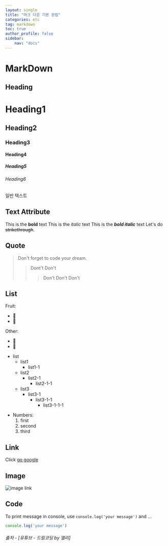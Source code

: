 ```yaml
---
layout: single
title: "마크 다운 기본 문법"
categories: etc
tag: markdown
toc: true
author_profile: false
sidebar:
    nav: "docs"
---
```


# MarkDown

<!-- Heading -->
## Heading
# Heading1
## Heading2
### Heading3
#### Heading4
##### Heading5
###### Heading6
일반 텍스트

<!-- Text Attribute -->
## Text Attribute
This is the **bold** text
This is the *italic* text
This is the ***bold italic*** text
Let's do ~~strikethrough~~.

<!-- Quote -->
## Quote
> Don't forget to code your dream.
>> Dont't Don't
>>> Don't Don't Don't

<!-- Bullet list -->
## List
Fruit:
* 🍓
* 🍅

Other:
- 🌭
- 🧈

* list
  * list1
    * list1-1
  * list2
    * list2-1
      * list2-1-1
  * list3
    * list3-1
      * list3-1-1
        * list3-1-1-1

<!-- Numbered list -->
* Numbers:
  1. first
  2. second
  3. third

<!-- Link -->
## Link
Click [go google](https://google.com)

<!-- Image -->
## Image
![image link](https://image-cdn.hypb.st/https%3A%2F%2Fkr.hypebeast.com%2Ffiles%2F2021%2F09%2Fftx-nft-handwritten-test-270k-usd-ft.jpeg?w=960&cbr=1&q=90&fit=max)

<!-- Code -->
## Code
To print message in console, use `console.log('your message')` and ...

```js
console.log('your message')
```

###### 출처 - [유튜브 - 드림코딩 by 엘리]


